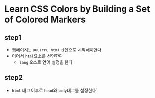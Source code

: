 # Learn CSS Colors by Building a Set of Colored Markers

## step1

- 웹페이지는 `DOCTYPE html` 선언으로 시작해야한다.
- 이어서 `html`요소를 선언한다
  - `lang` 요소로 언어 설정을 한다

## step2

- `html` 태그 이후로 `head`와 `body`태그를 설정한다`
